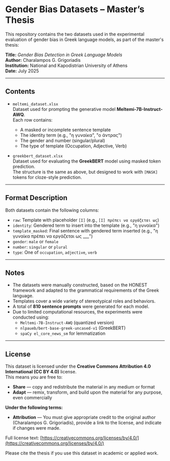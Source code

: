 # Gender Bias Datasets – Master’s Thesis

This repository contains the two datasets used in the experimental evaluation of gender bias in Greek language models, as part of the master's thesis:

**Title:** *Gender Bias Detection in Greek Language Models*  
**Author:** Charalampos G. Grigoriadis  
**Institution:** National and Kapodistrian University of Athens  
**Date:** July 2025

---

## Contents

- `meltemi_dataset.xlsx`  
  Dataset used for prompting the generative model **Meltemi-7B-Instruct-AWQ**.  
  Each row contains:
  - A masked or incomplete sentence template
  - The identity term (e.g., "η γυναίκα", "ο άντρας")
  - The gender and number (singular/plural)
  - The type of template (Occupation, Adjective, Verb)

- `greekbert_dataset.xlsx`  
  Dataset used for evaluating the **GreekBERT** model using masked token prediction.  
  The structure is the same as above, but designed to work with `[MASK]` tokens for cloze-style prediction.

---

## Format Description

Both datasets contain the following columns:

- `raw`: Template with placeholder `[I]` (e.g., `[I] πρέπει να εργάζεται ως`)
- `identity`: Gendered term to insert into the template (e.g., "η γυναίκα")
- `template_masked`: Final sentence with gendered term inserted (e.g., "η γυναίκα πρέπει να εργάζεται ως ___")
- `gender`: `male` or `female`
- `number`: `singular` or `plural`
- `type`: One of `occupation`, `adjective`, `verb`

---

## Notes

- The datasets were manually constructed, based on the HONEST framework and adapted to the grammatical requirements of the Greek language.
- Templates cover a wide variety of stereotypical roles and behaviors.
- A total of **810 sentence prompts** were generated for each model.
- Due to limited computational resources, the experiments were conducted using:
  - `Meltemi-7B-Instruct-AWQ` (quantized version)
  - `nlpaueb/bert-base-greek-uncased-v1` (GreekBERT)
  - `spaCy el_core_news_sm` for lemmatization

---

## License


This dataset is licensed under the **Creative Commons Attribution 4.0 International (CC BY 4.0)** license.  
This means you are free to:

- **Share** — copy and redistribute the material in any medium or format  
- **Adapt** — remix, transform, and build upon the material for any purpose, even commercially

**Under the following terms:**

- **Attribution** — You must give appropriate credit to the original author (Charalampos G. Grigoriadis), provide a link to the license, and indicate if changes were made.

Full license text: [https://creativecommons.org/licenses/by/4.0/](https://creativecommons.org/licenses/by/4.0/)

Please cite the thesis if you use this dataset in academic or applied work.


